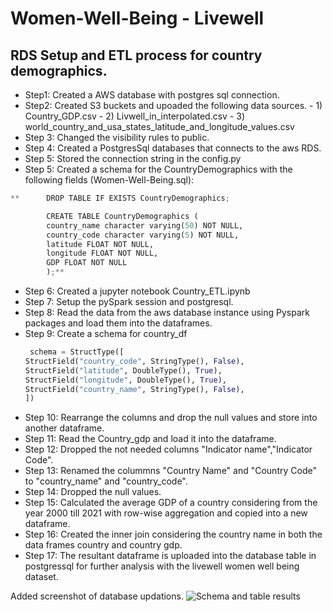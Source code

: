 # Women-Well-Being - Livewell

## RDS Setup and ETL process for country demographics.

- Step1: Created a AWS database with postgres sql connection.
- Step2: Created S3 buckets and upoaded the following data sources.
       - 1) Country_GDP.csv
       - 2) Livwell_in_interpolated.csv
       - 3) world_country_and_usa_states_latitude_and_longitude_values.csv
- Step 3: Changed the visibility rules to public.
- Step 4: Created a PostgresSql databases that connects to the aws RDS.
- Step 5: Stored the connection string in the config.py
- Step 5: Created a schema for the CountryDemographics with the following fields (Women-Well-Being.sql):
        
```python
**      DROP TABLE IF EXISTS CountryDemographics;

        CREATE TABLE CountryDemographics (
        country_name character varying(50) NOT NULL,
        country_code character varying(5) NOT NULL,
        latitude FLOAT NOT NULL,
        longitude FLOAT NOT NULL,
        GDP FLOAT NOT NULL
        );**
```

- Step 6: Created a jupyter notebook Country_ETL.ipynb
- Step 7: Setup the pySpark session and postgresql.
- Step 8: Read the data from the aws database instance using Pyspark packages and load them into the dataframes.
- Step 9: Create a schema for country_df
   ```python
    schema = StructType([
  StructField("country_code", StringType(), False),  
  StructField("latitude", DoubleType(), True),
  StructField("longitude", DoubleType(), True),
  StructField("country_name", StringType(), False),
  ])
   ```
- Step 10: Rearrange the columns and drop the null values and store into another dataframe.
- Step 11: Read the Country_gdp and load it into the dataframe.
- Step 12: Dropped the not needed columns "Indicator name","Indicator Code".
- Step 13: Renamed the colummns "Country Name" and "Country Code" to "country_name" and "country_code".
- Step 14: Dropped the null values.
- Step 15: Calculated the average GDP of a country considering from the year 2000 till 2021 with row-wise aggregation and copied into a new dataframe.
- Step 16: Created the inner join considering the country name in both the data frames country and country gdp.
- Step 17: The resultant dataframe is uploaded into the database table in postgressql for further analysis with the livewell women well being dataset.

Added screenshot of database updations.
![Schema and table results](https://user-images.githubusercontent.com/111100908/210674327-ba064496-361c-4ee5-8bca-939dbfe21ea4.png)

